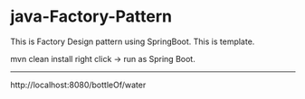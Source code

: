 # java-Factory-Pattern

This is Factory Design pattern using SpringBoot.
This is template. 

mvn clean install 
 right click -> run as Spring Boot. 
 
 ---------------------------
 
 http://localhost:8080/bottleOf/water
